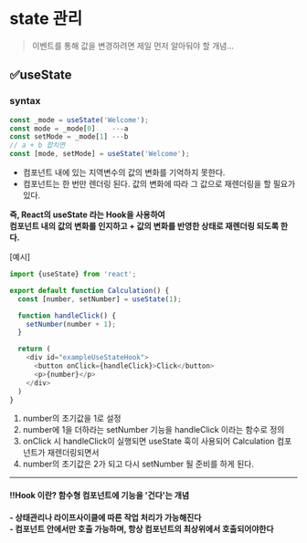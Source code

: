 # state 관리

> 이벤트를 통해 값을 변경하려면 제일 먼저 알아둬야 할 개념...

## ✅useState
### syntax
```javascript
const _mode = useState('Welcome');
const mode = _mode[0]    ---a
const setMode = _mode[1] ---b
// a + b 합치면
const [mode, setMode] = useState('Welcome');
```
* 컴포넌트 내에 있는 지역변수의 값의 변화를 기억하지 못한다.
* 컴포넌트는 한 번만 렌더링 된다. 값의 변화에 따라 그 값으로 재렌더링을 할 필요가 있다.
  
__즉, React의 useState 라는 Hook을 사용하여__  
__컴포넌트 내의 값의 변화를 인지하고 + 값의 변화를 반영한 상태로 재렌더링 되도록 한다.__  

[예시]  
```javascript
import {useState} from 'react';

export default function Calculation() {
  const [number, setNumber] = useState(1);

  function handleClick() {
    setNumber(number + 1);
  }

  return (
    <div id="exampleUseStateHook">
      <button onClick={handleClick}>Click</button>
      <p>{number}</p>
    </div>
  )
}
```
1. number의 초기값을 1로 설정
2. number에 1을 더하라는 setNumber 기능을 handleClick 이라는 함수로 정의
3. onClick 시 handleClick이 실행되면 useState 훅이 사용되어 Calculation 컴포넌트가 재렌더링되면서
4. number의 초기값은 2가 되고 다시 setNumber 될 준비를 하게 된다.
  
---
#### ‼️Hook 이란? __함수형 컴포넌트에 기능을 '건다'는 개념__  
__- 상태관리나 라이프사이클에 따른 작업 처리가 가능해진다__  
__- 컴포넌트 안에서만 호출 가능하며, 항상 컴포넌트의 최상위에서 호출되어야한다__
